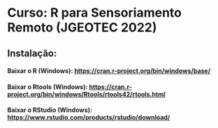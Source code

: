 # Curso: R para Sensoriamento Remoto (JGEOTEC 2022)

## Instalação: 
#### Baixar o R (Windows): https://cran.r-project.org/bin/windows/base/
#### Baixar o Rtools (Windows): https://cran.r-project.org/bin/windows/Rtools/rtools42/rtools.html
#### Baixar o RStudio (Windows): https://www.rstudio.com/products/rstudio/download/
